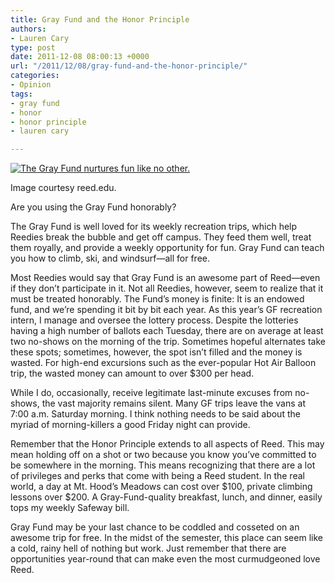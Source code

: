 ```yaml
---
title: Gray Fund and the Honor Principle
authors:
- Lauren Cary
type: post
date: 2011-12-08 08:00:13 +0000
url: "/2011/12/08/gray-fund-and-the-honor-principle/"
categories:
- Opinion
tags:
- gray fund
- honor
- honor principle
- lauren cary

---
```

<div id="attachment_1117" style="width: 310px" class="wp-caption alignright">
  <a href="https://i2.wp.com/www.reedquest.org/wp-content/uploads/2011/12/events_bgnd.jpeg"><img class="size-medium wp-image-1117" title="hotairballoongf" src="https://i0.wp.com/www.reedquest.org/wp-content/uploads/2011/12/events_bgnd-300x277.jpg?resize=300%2C277" alt="The Gray Fund nurtures fun like no other." data-recalc-dims="1" /></a>
  
  <p class="wp-caption-text">
    Image courtesy reed.edu.
  </p>
</div>

Are you using the Gray Fund honorably?

The Gray Fund is well loved for its weekly recreation trips, which help Reedies break the bubble and get off campus. They feed them well, treat them royally, and provide a weekly opportunity for fun. Gray Fund can teach you how to climb, ski, and windsurf—all for free.

Most Reedies would say that Gray Fund is an awesome part of Reed—even if they don’t participate in it. Not all Reedies, however, seem to realize that it must be treated honorably. The Fund&#8217;s money is finite: It is an endowed fund, and we’re spending it bit by bit each year. As this year’s GF recreation intern, I manage and oversee the lottery process. Despite the lotteries having a high number of ballots each Tuesday, there are on average at least two no-shows on the morning of the trip. Sometimes hopeful alternates take these spots; sometimes, however, the spot isn’t filled and the money is wasted. For high-end excursions such as the ever-popular Hot Air Balloon trip, the wasted money can amount to over $300 per head.

While I do, occasionally, receive legitimate last-minute excuses from no-shows, the vast majority remains silent. Many GF trips leave the vans at 7:00 a.m. Saturday morning. I think nothing needs to be said about the myriad of morning-killers a good Friday night can provide.

Remember that the Honor Principle extends to all aspects of Reed. This may mean holding off on a shot or two because you know you’ve committed to be somewhere in the morning. This means recognizing that there are a lot of privileges and perks that come with being a Reed student. In the real world, a day at Mt. Hood’s Meadows can cost over $100, private climbing lessons over $200. A Gray-Fund-quality breakfast, lunch, and dinner, easily tops my weekly Safeway bill.

Gray Fund may be your last chance to be coddled and cosseted on an awesome trip for free. In the midst of the semester, this place can seem like a cold, rainy hell of nothing but work. Just remember that there are opportunities year-round that can make even the most curmudgeoned love Reed.